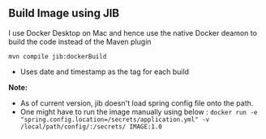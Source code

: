 ## Build Image using JIB 
I use Docker Desktop on Mac and hence use the native Docker deamon to build the code instead of the Maven plugin

`mvn compile jib:dockerBuild`

* Uses date and timestamp as the tag for each build 

**Note:** 
* As of current version, jib doesn't load spring config file onto the path. 
* One might have to run the image manually using below : 
`docker run -e "spring.config.location=/secrets/application.yml" -v /local/path/config/:/secrets/ IMAGE:1.0`

